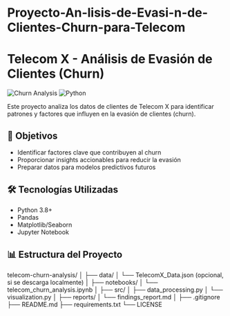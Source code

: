 # Proyecto-An-lisis-de-Evasi-n-de-Clientes-Churn-para-Telecom
# Telecom X - Análisis de Evasión de Clientes (Churn)

![Churn Analysis](https://img.shields.io/badge/analysis-churn-blue)
![Python](https://img.shields.io/badge/python-3.8%2B-blue)

Este proyecto analiza los datos de clientes de Telecom X para identificar patrones y factores que influyen en la evasión de clientes (churn).

## 📌 Objetivos
- Identificar factores clave que contribuyen al churn
- Proporcionar insights accionables para reducir la evasión
- Preparar datos para modelos predictivos futuros

## 🛠 Tecnologías Utilizadas
- Python 3.8+
- Pandas
- Matplotlib/Seaborn
- Jupyter Notebook

## 📊 Estructura del Proyecto
telecom-churn-analysis/
│
├── data/
│   └── TelecomX_Data.json (opcional, si se descarga localmente)
│
├── notebooks/
│   └── telecom_churn_analysis.ipynb
│
├── src/
│   ├── data_processing.py
│   └── visualization.py
│
├── reports/
│   └── findings_report.md
│
├── .gitignore
├── README.md
├── requirements.txt
└── LICENSE
